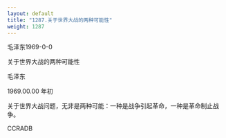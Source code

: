 ```yaml
---
layout: default
title: "1287.关于世界大战的两种可能性"
weight: 1287
---
```


毛泽东1969-0-0

关于世界大战的两种可能性

毛泽东

1969.00.00  年初

关于世界大战问题，无非是两种可能：一种是战争引起革命，一种是革命制止战争。

CCRADB

